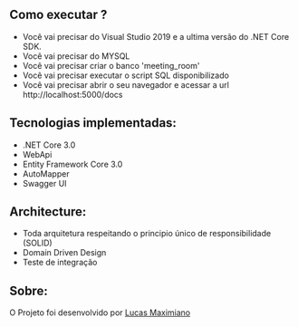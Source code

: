 ## Como executar ?

- Você vai precisar do Visual Studio 2019 e a ultima versão do .NET Core SDK.
- Você vai precisar do MYSQL
- Você vai precisar criar o banco 'meeting_room'
- Você vai precisar executar o script SQL disponibilizado
- Você vai precisar abrir o seu navegador e acessar a url http://localhost:5000/docs


## Tecnologias implementadas:

- .NET Core 3.0
- WebApi
- Entity Framework Core 3.0
- AutoMapper
- Swagger UI

## Architecture:

- Toda arquitetura respeitando o principio único de responsibilidade (SOLID)
- Domain Driven Design
- Teste de integração


## Sobre:
O Projeto foi desenvolvido por [Lucas Maximiano](https://www.linkedin.com/in/lucas-maximiano-74aa4380/)